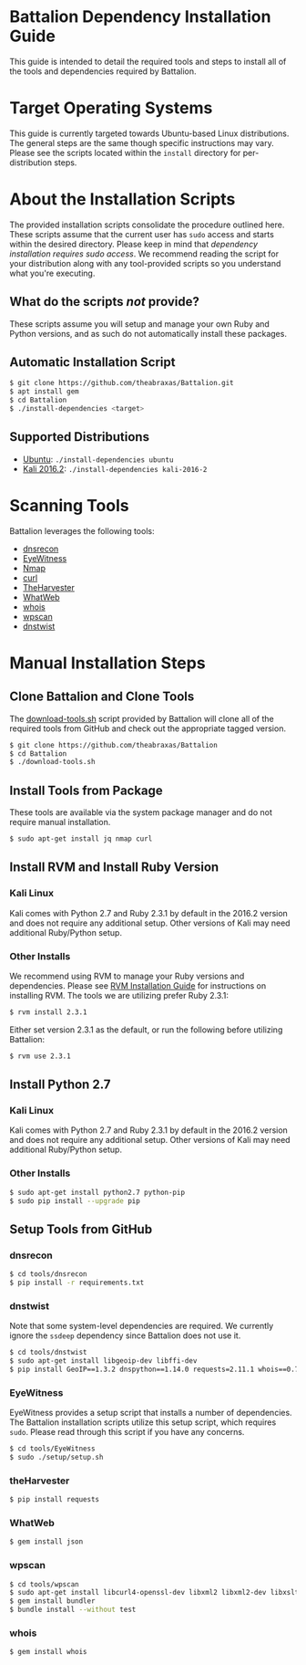 Battalion Dependency Installation Guide
=======================================

This guide is intended to detail the required tools and steps to install all of the
tools and dependencies required by Battalion.

# Target Operating Systems

This guide is currently targeted towards Ubuntu-based Linux distributions. The general steps are the same though specific instructions may vary. Please see the scripts located within the `install` directory for per-distribution steps.

# About the Installation Scripts

The provided installation scripts consolidate the procedure outlined here. These scripts assume that the current user has `sudo` access and starts within the desired directory. Please keep in mind that _dependency installation requires sudo access_. We recommend reading the script for your distribution along with any tool-provided scripts so you understand what you're executing.

## What do the scripts _not_ provide?

These scripts assume you will setup and manage your own Ruby and Python versions, and as such do not automatically install these packages.

## Automatic Installation Script

```bash
$ git clone https://github.com/theabraxas/Battalion.git
$ apt install gem
$ cd Battalion
$ ./install-dependencies <target>
```

## Supported Distributions

- [Ubuntu](install/install-ubuntu.sh): `./install-dependencies ubuntu`
- [Kali 2016.2](install/install-kali-2016-2.sh): `./install-dependencies kali-2016-2`

# Scanning Tools

Battalion leverages the following tools:

- [dnsrecon](https://github.com/darkoperator/dnsrecon)
- [EyeWitness](https://github.com/ChrisTruncer/EyeWitness)
- [Nmap](https://nmap.org/)
- [curl](https://curl.haxx.se/)
- [TheHarvester](https://github.com/laramies/theHarvester)
- [WhatWeb](https://github.com/urbanadventurer/WhatWeb)
- [whois](https://github.com/weppos/whois)
- [wpscan](https://github.com/wpscanteam/wpscan)
- [dnstwist](https://github.com/elceef/dnstwist)

# Manual Installation Steps

## Clone Battalion and Clone Tools

The [download-tools.sh](download-tools.sh) script provided by Battalion will clone all of the required tools from GitHub and check out the appropriate tagged version.

```bash
$ git clone https://github.com/theabraxas/Battalion
$ cd Battalion
$ ./download-tools.sh
```

## Install Tools from Package

These tools are available via the system package manager and do not require manual installation.

```bash
$ sudo apt-get install jq nmap curl
```

## Install RVM and Install Ruby Version

### Kali Linux

Kali comes with Python 2.7 and Ruby 2.3.1 by default in the 2016.2 version and does not require any additional setup. Other versions of Kali may need additional Ruby/Python setup.

### Other Installs

We recommend using RVM to manage your Ruby versions and dependencies. Please see [RVM Installation Guide](https://rvm.io/rvm/install) for instructions on installing RVM. The tools we are utilizing prefer Ruby 2.3.1:

```bash
$ rvm install 2.3.1
```

Either set version 2.3.1 as the default, or run the following before utilizing Battalion:

```bash
$ rvm use 2.3.1
```

## Install Python 2.7 

### Kali Linux

Kali comes with Python 2.7 and Ruby 2.3.1 by default in the 2016.2 version and does not require any additional setup. Other versions of Kali may need additional Ruby/Python setup.

### Other Installs

```bash
$ sudo apt-get install python2.7 python-pip
$ sudo pip install --upgrade pip
```

## Setup Tools from GitHub

### dnsrecon

```bash
$ cd tools/dnsrecon
$ pip install -r requirements.txt
```

### dnstwist

Note that some system-level dependencies are required. We currently ignore the `ssdeep` dependency since Battalion does not use it.

```bash
$ cd tools/dnstwist
$ sudo apt-get install libgeoip-dev libffi-dev
$ pip install GeoIP==1.3.2 dnspython==1.14.0 requests=2.11.1 whois==0.7
```

### EyeWitness

EyeWitness provides a setup script that installs a number of dependencies. The Battalion installation scripts utilize this setup script, which requires `sudo`. Please read through this script if you have any concerns.

```bash
$ cd tools/EyeWitness
$ sudo ./setup/setup.sh
```

### theHarvester

```bash
$ pip install requests
```

### WhatWeb

```bash
$ gem install json
```

### wpscan

```bash
$ cd tools/wpscan
$ sudo apt-get install libcurl4-openssl-dev libxml2 libxml2-dev libxslt1-dev build-essential libgmp-dev zlib1g-dev
$ gem install bundler
$ bundle install --without test
```

### whois

```bash
$ gem install whois
```
